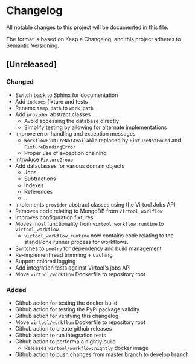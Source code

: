 # Changelog

All notable changes to this project will be documented in this file.

The format is based on Keep a Changelog, and this project adheres to Semantic Versioning.

## [Unreleased]

### Changed

- Switch back to Sphinx for documentation
- Add `indexes` fixture and tests
- Rename `temp_path` to `work_path`
- Add `provider` abstract classes
    - Avoid accessing the database directly
    - Simplify testing by allowing for alternate implementations
- Improve error handling and exception messages
    - `WorkflowFixtureNotAvailable` replaced by `FixtureNotFound` and `FixtureBindingError`
    - Proper use of exception chaining
- Introduce `FixtureGroup`
- Add dataclasses for various domain objects
    - Jobs
    - Subtractions
    - Indexes
    - References
    - ...
- Implements `provider` abstract classes using the Virtool Jobs API 
- Removes code relating to MongoDB from `virtool_worlflow` 
- Improves configuration fixtures
- Moves most functionality from `virtool_workflow_runtime` to `virtool_workflow`
    - `virtool_workflow_runtime` now contains code relating to the standalone runner process for workflows.
- Switches to `poetry` for dependency and build management
- Re-implement read trimming + caching
- Support colored logging
- Add integration tests against Virtool's jobs API
- Move `virtool/workflow` Dockerfile to repository root

### Added

- Github action for testing the docker build
- Github action for testing the PyPi package validity
- Github action for verifying this changelog
- Move `virtool/workflow` Dockerfile to repository root
- Github action to create github releases
- Github action to run integration tests
- Github action to performa a nightly build
    - Releases `virtool/workflow:nightly` docker image
- Github action to push changes from master branch to develop branch
